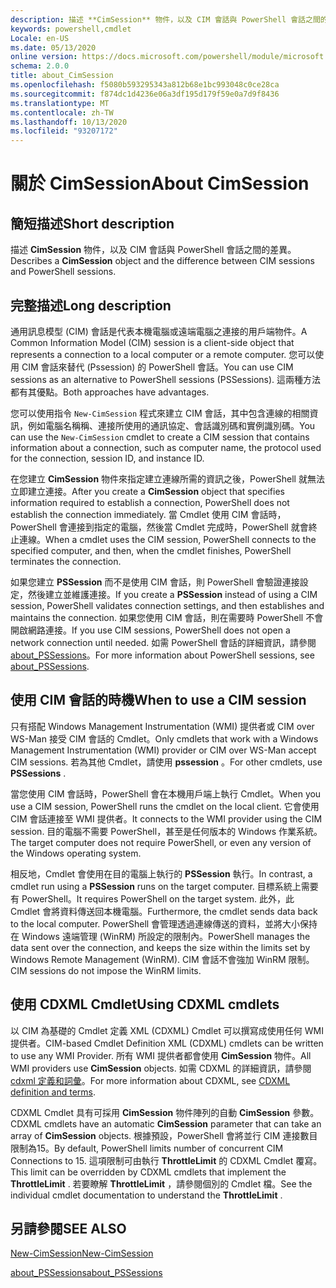 ```yaml
---
description: 描述 **CimSession** 物件，以及 CIM 會話與 PowerShell 會話之間的差異。
keywords: powershell,cmdlet
Locale: en-US
ms.date: 05/13/2020
online version: https://docs.microsoft.com/powershell/module/microsoft.powershell.core/about/about_cimsession?view=powershell-6&WT.mc_id=ps-gethelp
schema: 2.0.0
title: about_CimSession
ms.openlocfilehash: f5080b593295343a812b68e1bc993048c0ce28ca
ms.sourcegitcommit: f874dc1d4236e06a3df195d179f59e0a7d9f8436
ms.translationtype: MT
ms.contentlocale: zh-TW
ms.lasthandoff: 10/13/2020
ms.locfileid: "93207172"
---
```

# <a name="about-cimsession"></a><span data-ttu-id="fa4c2-104">關於 CimSession</span><span class="sxs-lookup"><span data-stu-id="fa4c2-104">About CimSession</span></span>

## <a name="short-description"></a><span data-ttu-id="fa4c2-105">簡短描述</span><span class="sxs-lookup"><span data-stu-id="fa4c2-105">Short description</span></span>
<span data-ttu-id="fa4c2-106">描述 **CimSession** 物件，以及 CIM 會話與 PowerShell 會話之間的差異。</span><span class="sxs-lookup"><span data-stu-id="fa4c2-106">Describes a **CimSession** object and the difference between CIM sessions and PowerShell sessions.</span></span>

## <a name="long-description"></a><span data-ttu-id="fa4c2-107">完整描述</span><span class="sxs-lookup"><span data-stu-id="fa4c2-107">Long description</span></span>

<span data-ttu-id="fa4c2-108">通用訊息模型 (CIM) 會話是代表本機電腦或遠端電腦之連接的用戶端物件。</span><span class="sxs-lookup"><span data-stu-id="fa4c2-108">A Common Information Model (CIM) session is a client-side object that represents a connection to a local computer or a remote computer.</span></span> <span data-ttu-id="fa4c2-109">您可以使用 CIM 會話來替代 (Pssession) 的 PowerShell 會話。</span><span class="sxs-lookup"><span data-stu-id="fa4c2-109">You can use CIM sessions as an alternative to PowerShell sessions (PSSessions).</span></span> <span data-ttu-id="fa4c2-110">這兩種方法都有其優點。</span><span class="sxs-lookup"><span data-stu-id="fa4c2-110">Both approaches have advantages.</span></span>

<span data-ttu-id="fa4c2-111">您可以使用指令 `New-CimSession` 程式來建立 CIM 會話，其中包含連線的相關資訊，例如電腦名稱稱、連接所使用的通訊協定、會話識別碼和實例識別碼。</span><span class="sxs-lookup"><span data-stu-id="fa4c2-111">You can use the `New-CimSession` cmdlet to create a CIM session that contains information about a connection, such as computer name, the protocol used for the connection, session ID, and instance ID.</span></span>

<span data-ttu-id="fa4c2-112">在您建立 **CimSession** 物件來指定建立連線所需的資訊之後，PowerShell 就無法立即建立連接。</span><span class="sxs-lookup"><span data-stu-id="fa4c2-112">After you create a **CimSession** object that specifies information required to establish a connection, PowerShell does not establish the connection immediately.</span></span> <span data-ttu-id="fa4c2-113">當 Cmdlet 使用 CIM 會話時，PowerShell 會連接到指定的電腦，然後當 Cmdlet 完成時，PowerShell 就會終止連線。</span><span class="sxs-lookup"><span data-stu-id="fa4c2-113">When a cmdlet uses the CIM session, PowerShell connects to the specified computer, and then, when the cmdlet finishes, PowerShell terminates the connection.</span></span>

<span data-ttu-id="fa4c2-114">如果您建立 **PSSession** 而不是使用 CIM 會話，則 PowerShell 會驗證連接設定，然後建立並維護連接。</span><span class="sxs-lookup"><span data-stu-id="fa4c2-114">If you create a **PSSession** instead of using a CIM session, PowerShell validates connection settings, and then establishes and maintains the connection.</span></span> <span data-ttu-id="fa4c2-115">如果您使用 CIM 會話，則在需要時 PowerShell 不會開啟網路連接。</span><span class="sxs-lookup"><span data-stu-id="fa4c2-115">If you use CIM sessions, PowerShell does not open a network connection until needed.</span></span> <span data-ttu-id="fa4c2-116">如需 PowerShell 會話的詳細資訊，請參閱 [about_PSSessions](about_PSSessions.md)。</span><span class="sxs-lookup"><span data-stu-id="fa4c2-116">For more information about PowerShell sessions, see [about_PSSessions](about_PSSessions.md).</span></span>

## <a name="when-to-use-a-cim-session"></a><span data-ttu-id="fa4c2-117">使用 CIM 會話的時機</span><span class="sxs-lookup"><span data-stu-id="fa4c2-117">When to use a CIM session</span></span>

<span data-ttu-id="fa4c2-118">只有搭配 Windows Management Instrumentation (WMI) 提供者或 CIM over WS-Man 接受 CIM 會話的 Cmdlet。</span><span class="sxs-lookup"><span data-stu-id="fa4c2-118">Only cmdlets that work with a Windows Management Instrumentation (WMI) provider or CIM over WS-Man accept CIM sessions.</span></span> <span data-ttu-id="fa4c2-119">若為其他 Cmdlet，請使用 **pssession** 。</span><span class="sxs-lookup"><span data-stu-id="fa4c2-119">For other cmdlets, use **PSSessions** .</span></span>

<span data-ttu-id="fa4c2-120">當您使用 CIM 會話時，PowerShell 會在本機用戶端上執行 Cmdlet。</span><span class="sxs-lookup"><span data-stu-id="fa4c2-120">When you use a CIM session, PowerShell runs the cmdlet on the local client.</span></span> <span data-ttu-id="fa4c2-121">它會使用 CIM 會話連接至 WMI 提供者。</span><span class="sxs-lookup"><span data-stu-id="fa4c2-121">It connects to the WMI provider using the CIM session.</span></span> <span data-ttu-id="fa4c2-122">目的電腦不需要 PowerShell，甚至是任何版本的 Windows 作業系統。</span><span class="sxs-lookup"><span data-stu-id="fa4c2-122">The target computer does not require PowerShell, or even any version of the Windows operating system.</span></span>

<span data-ttu-id="fa4c2-123">相反地，Cmdlet 會使用在目的電腦上執行的 **PSSession** 執行。</span><span class="sxs-lookup"><span data-stu-id="fa4c2-123">In contrast, a cmdlet run using a **PSSession** runs on the target computer.</span></span>
<span data-ttu-id="fa4c2-124">目標系統上需要有 PowerShell。</span><span class="sxs-lookup"><span data-stu-id="fa4c2-124">It requires PowerShell on the target system.</span></span> <span data-ttu-id="fa4c2-125">此外，此 Cmdlet 會將資料傳送回本機電腦。</span><span class="sxs-lookup"><span data-stu-id="fa4c2-125">Furthermore, the cmdlet sends data back to the local computer.</span></span> <span data-ttu-id="fa4c2-126">PowerShell 會管理透過連線傳送的資料，並將大小保持在 Windows 遠端管理 (WinRM) 所設定的限制內。</span><span class="sxs-lookup"><span data-stu-id="fa4c2-126">PowerShell manages the data sent over the connection, and keeps the size within the limits set by Windows Remote Management (WinRM).</span></span> <span data-ttu-id="fa4c2-127">CIM 會話不會強加 WinRM 限制。</span><span class="sxs-lookup"><span data-stu-id="fa4c2-127">CIM sessions do not impose the WinRM limits.</span></span>

## <a name="using-cdxml-cmdlets"></a><span data-ttu-id="fa4c2-128">使用 CDXML Cmdlet</span><span class="sxs-lookup"><span data-stu-id="fa4c2-128">Using CDXML cmdlets</span></span>

<span data-ttu-id="fa4c2-129">以 CIM 為基礎的 Cmdlet 定義 XML (CDXML) Cmdlet 可以撰寫成使用任何 WMI 提供者。</span><span class="sxs-lookup"><span data-stu-id="fa4c2-129">CIM-based Cmdlet Definition XML (CDXML) cmdlets can be written to use any WMI Provider.</span></span> <span data-ttu-id="fa4c2-130">所有 WMI 提供者都會使用 **CimSession** 物件。</span><span class="sxs-lookup"><span data-stu-id="fa4c2-130">All WMI providers use **CimSession** objects.</span></span> <span data-ttu-id="fa4c2-131">如需 CDXML 的詳細資訊，請參閱 [cdxml 定義和詞彙](/previous-versions/windows/desktop/wmi_v2/cdxml-overview)。</span><span class="sxs-lookup"><span data-stu-id="fa4c2-131">For more information about CDXML, see [CDXML definition and terms](/previous-versions/windows/desktop/wmi_v2/cdxml-overview).</span></span>

<span data-ttu-id="fa4c2-132">CDXML Cmdlet 具有可採用 **CimSession** 物件陣列的自動 **CimSession** 參數。</span><span class="sxs-lookup"><span data-stu-id="fa4c2-132">CDXML cmdlets have an automatic **CimSession** parameter that can take an array of **CimSession** objects.</span></span> <span data-ttu-id="fa4c2-133">根據預設，PowerShell 會將並行 CIM 連接數目限制為15。</span><span class="sxs-lookup"><span data-stu-id="fa4c2-133">By default, PowerShell limits number of concurrent CIM Connections to 15.</span></span> <span data-ttu-id="fa4c2-134">這項限制可由執行 **ThrottleLimit** 的 CDXML Cmdlet 覆寫。</span><span class="sxs-lookup"><span data-stu-id="fa4c2-134">This limit can be overridden by CDXML cmdlets that implement the **ThrottleLimit** .</span></span> <span data-ttu-id="fa4c2-135">若要瞭解 **ThrottleLimit** ，請參閱個別的 Cmdlet 檔。</span><span class="sxs-lookup"><span data-stu-id="fa4c2-135">See the individual cmdlet documentation to understand the **ThrottleLimit** .</span></span>

## <a name="see-also"></a><span data-ttu-id="fa4c2-136">另請參閱</span><span class="sxs-lookup"><span data-stu-id="fa4c2-136">SEE ALSO</span></span>

[<span data-ttu-id="fa4c2-137">New-CimSession</span><span class="sxs-lookup"><span data-stu-id="fa4c2-137">New-CimSession</span></span>](xref:CimCmdlets.New-CimSession)

[<span data-ttu-id="fa4c2-138">about_PSSessions</span><span class="sxs-lookup"><span data-stu-id="fa4c2-138">about_PSSessions</span></span>](about_PSSessions.md)
